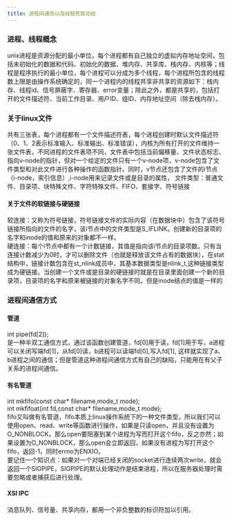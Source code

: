 ```yaml
---
title: 进程间通信以及线程死锁总结
---
```

### 进程、线程概念
unix进程是资源分配的最小单位，每个进程都有自己独立的虚拟内存地址空间，包括未初始化的数据和代码、初始化的数据、堆内存、共享库、栈内存、内核等；线程是程序执行的最小单位，每个进程可以分成为多个线程，每个进程所包含的线程数上限是由操作系统确定的，同一个进程内的线程共享非共享的资源如下：栈内存、线程id、信号屏蔽字、寄存器、error变量；除此之外，都是共享的，包括打开的文件描述符、当前工作目录、用户ID、组ID、内存地址空间（除去栈内存）。
### 关于linux文件
共有三张表，每个进程都有一个文件描述符表，每个进程创建时默认文件描述符（0、1、2表示标准输入、标准输出、标准错误），内核为所有打开的文件维持一张文件表，不同进程的文件表项不同，文件表中包括当前偏移量、文件状态标志、指向v-node的指针，但对一个给定的文件只有一个v-node项，v-node包含了文件类型和对此文件进行各种操作的函数指针。同时，v节点还包含了文件的i节点（i-node，索引信息）,i-node用来记录文件或是目录的属性，  文件类型：普通文件、目录项、块特殊文件、字符特殊文件、FIFO、套接字、符号链接  
#### 关于文件的软链接与硬链接  
软连接：又称为符号链接，符号链接文件的实际内容（在数据块中）包含了该符号链接所指向的文件的名字，该i节点中的文件类型是S_IFLINK。创建新的目录项的名字和inode的值和原来的对象都不一样。  
硬连接：每个i节点中都有一个计数链接，其值是指向该i节点的目录项数。只有当连接计数减少为0时，才可以删除文件（也就是释放该文件占有的数据块），在stat结构中，链接计数包含在st_nlink成员中，其基本数据类型是nlink_t,这种链接类型成为硬链接。当创建一个文件或是目录的硬链接时就是在目录里面创建一个新的目录项，目录项的名字和原来被链接的对象名字不同，但是inode结点的值是一样的
### 进程间通信方式
#### 管道
int pipe(fd[2]);  
是一种半双工通信方式，通过该函数创建管道，fd[0]用于读，fd[1]用于写，a进程可以关闭写端fd[1]，从fd[0]读，b进程可以读端fd[0],写入fd[1],
这样就实现了a、b进程之间的通信；但是管道这种进程间通信方式有自己的缺陷，只能用在有父子关系的进程间通信。
#### 有名管道
int mkfifo(const char* filename,mode_t mode);  
int mkfifoat(int fd,const char* filename,mode_t mode);  
fifo又叫做有名管道，fifo本质上linux操作系统下的一种文件类型，所以我们可以使用open、read、write等函数进行操作，如果是只读open，并且没有设置为O_NONBLOCK，那么open要阻塞到某个进程为写而打开这个fifo，反之亦然；如果设置为O_NONBLOCK，那么open会立即返回，如果没有进程为写打开这个fifo，返回-1，同时errno为ENXIO。  
要记住一个知识点：如果对一个对端已经关闭的socket进行连续两次write，就会返回一个SIGPIPE，SIGPIPE的默认处理动作是结束进程，所以在服务器处理时需要忽略或者捕获后进行处理。   
#### XSI IPC
消息队列、信号量、共享内存，都用一个非负整数的标识符加以引用。

